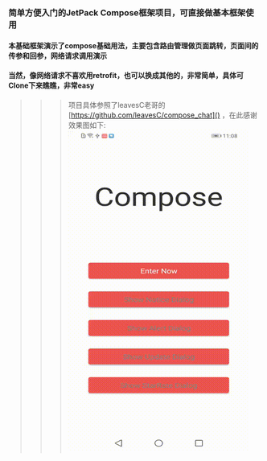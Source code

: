 ### 简单方便入门的JetPack Compose框架项目，可直接做基本框架使用
#### 本基础框架演示了compose基础用法，主要包含路由管理做页面跳转，页面间的传参和回参，网络请求调用演示
#### 当然，像网络请求不喜欢用retrofit，也可以换成其他的，非常简单，具体可Clone下来瞧瞧，非常easy
>>> 项目具体参照了leavesC老哥的 [https://github.com/leavesC/compose_chat]() ，在此感谢
> 效果图如下:
> ![](screenVideo.gif)